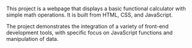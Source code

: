 This project is a webpage that displays a basic functional calculator with simple math operations. It is built from HTML, CSS, and JavaScript.

The project demonstrates the integration of a variety of front-end development tools, with specific focus on JavaScript functions and manipulation of data.